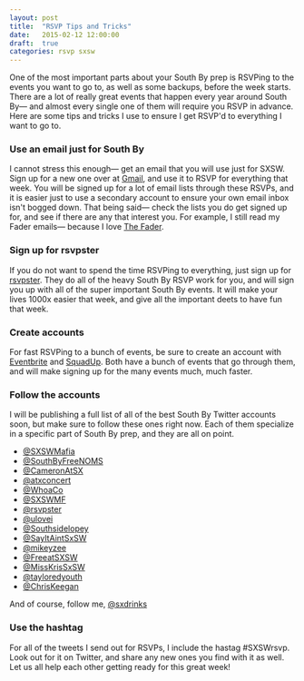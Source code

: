 ```yaml
---
layout: post
title:  "RSVP Tips and Tricks"
date:   2015-02-12 12:00:00
draft:  true
categories: rsvp sxsw
---
```


One of the most important parts about your South By prep is RSVPing to the events you want to go to, as well as some backups, before the week starts. There are a lot of really great events that happen every year around South By— and almost every single one of them will require you RSVP in advance. Here are some tips and tricks I use to ensure I get RSVP'd to everything I want to go to.

### Use an email just for South By

I cannot stress this enough— get an email that you will use just for SXSW. Sign up for a new one over at [Gmail](https://gmail.com), and use it to RSVP for everything that week. You will be signed up for a lot of email lists through these RSVPs, and it is easier just to use a secondary account to ensure your own email inbox isn't bogged down. That being said— check the lists you do get signed up for, and see if there are any that interest you. For example, I still read my Fader emails— because I love [The Fader](http://www.thefader.com/).

### Sign up for rsvpster

If you do not want to spend the time RSVPing to everything, just sign up for [rsvpster](http://rsvpster.com/). They do all of the heavy South By RSVP work for you, and will sign you up with all of the super important South By events. It will make your lives 1000x easier that week, and give all the important deets to have fun that week.

### Create accounts

For fast RSVPing to a bunch of events, be sure to create an account with [Eventbrite](https://www.eventbrite.com/) and [SquadUp](https://www.squadup.com). Both have a bunch of events that go through them, and will make signing up for the many events much, much faster.

### Follow the accounts

I will be publishing a full list of all of the best South By Twitter accounts soon, but make sure to follow these ones right now. Each of them specialize in a specific part of South By prep, and they are all on point.

* [@SXSWMafia](https://twitter.com/SXSWMafia)
* [@SouthByFreeNOMS](https://twitter.com/SouthByFreeNOMS)
* [@CameronAtSX](https://twitter.com/CameronAtSX)
* [@atxconcert](https://twitter.com/atxconcert)
* [@WhoaCo](https://twitter.com/WhoaCo)
* [@SXSWMF](https://twitter.com/SXSWMF)
* [@rsvpster](https://twitter.com/rsvpster)
* [@ulovei](https://twitter.com/ulovei)
* [@Southsidelopey](https://twitter.com/Southsidelopey)
* [@SayItAintSxSW](https://twitter.com/SayItAintSxSW)
* [@mikeyzee](https://twitter.com/mikeyzee)
* [@FreeatSXSW](https://twitter.com/FreeatSXSW)
* [@MissKrisSxSW](https://twitter.com/MissKrisSxSW)
* [@tayloredyouth](https://twitter.com/tayloredyouth)
* [@ChrisKeegan](https://twitter.com/ChrisKeegan)

And of course, follow me, [@sxdrinks](https://twitter.com/sxdrinks)

### Use the hashtag

For all of the tweets I send out for RSVPs, I include the hastag #SXSWrsvp. Look out for it on Twitter, and share any new ones you find with it as well. Let us all help each other getting ready for this great week!
